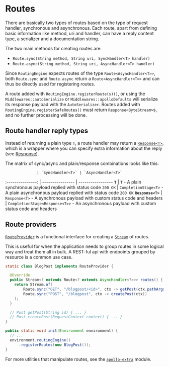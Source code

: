 # Routes

There are basically two types of routes based on the type of request handler, synchronous and
asynchronous. Each route, apart from defining basic information like method, uri and handler, can
have a reply content type, a serializer and a documentation string.

The two main methods for creating routes are:

* `Route.sync(String method, String uri, SyncHandler<T> handler)`
* `Route.async(String method, String uri, AsyncHandler<T> handler)`

Since `RoutingEngine` expects routes of the type `Route<AsyncHandler<T>>`, both `Route.sync` and
`Route.async` return a `Route<AsyncHandler<T>>` and can thus be directly used for registering
routes.

A route added with `RoutingEngine.registerRoute(s)()`, or using the `Middlewares::autoSerialize` or
`Middlewares::apolloDefaults` will serialize its response payload with the `AutoSerializer`.
Routes added with `RoutingEngine.registerSafeRoutes()` must return `Response<ByteStream>`s, and
no further processing will be done.

## Route handler reply types

Instead of returning a plain type `T`, a route handler may return a
[`Response<T>`](/apollo-api/src/main/java/com/spotify/apollo/Response.java), which is a wrapper
where you can specify extra information about the reply (see
[Response](/apollo-api/docs/response.md)).

The matrix of sync/async and plain/response combinations looks like this:

                  | `SyncHandler<T>` | `AsyncHandler<T>`
:---------------: | ---------------- | -----------------
     **`T`**      | `T` - A plain synchronous payload replied with status code `200 OK` | `CompletionStage<T>` - A plain asynchronous payload replied with status code `200 OK`
**`Response<T>`** | `Response<T>` - A synchronous payload with custom status code and headers | `CompletionStage<Response<T>>` - An asynchronous payload with custom status code and headers

## Route providers

[`RouteProvider`](/apollo-api/src/main/java/com/spotify/apollo/route/RouteProvider.java) is a
functional interface for creating a
[`Stream`](https://docs.oracle.com/javase/8/docs/api/java/util/stream/package-summary.html)
of routes.

This is useful for when the application needs to group routes in some logical way and treat them
all in bulk. A REST-ful api with endpoints grouped by resource is a common use case.

```java
static class BlogPost implements RouteProvider {

  @Override
  public Stream<? extends Route<? extends AsyncHandler<?>>> routes() {
    return Stream.of(
        Route.sync("GET", "/blogpost/<id>", ctx -> getPost(ctx.pathArgs().get("id"))),
        Route.sync("POST", "/blogpost", ctx -> createPost(ctx))
    );
  }

  // Post getPost(String id) { ... }
  // Post createPost(RequestContext context) { ... }
}

public static void init(Environment environment) {
  // ...
  environment.routingEngine()
      .registerRoutes(new BlogPost());
}
```

For more utilities that manipulate routes, see the [`apollo-extra`](/apollo-extra) module.
